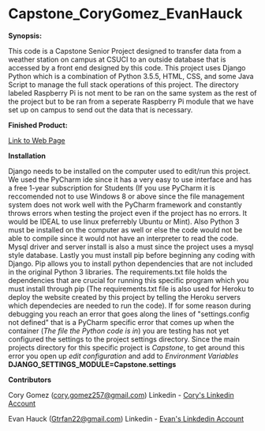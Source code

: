 # Capstone_CoryGomez_EvanHauck
**Synopsis:**

This code is a Capstone Senior Project designed to transfer data from a weather station on campus at CSUCI to an outside database that is accessed by a front end designed by this code. This project uses Django Python which is a combination of Python 3.5.5, HTML, CSS, and some Java Script to manage the full stack operations of this project. The directory labeled Raspberry Pi is not ment to be ran on the same system as the rest of the project but to be ran from a seperate Raspberry Pi module that we have set up on campus to send out the data that is necessary.

**Finished Product:**

[Link to Web Page](http://esrm.herokuapp.com/)

**Installation**

Django needs to be installed on the computer used to edit/run this project. We used the PyCharm ide since it has a very easy to use interface and has a free 1-year subscription for Students (If you use PyCharm it is reccomended not to use Windows 8 or above since the file management system does not work well with the PyCharm framework and constantly throws errors when testing the project even if the project has no errors. It would be IDEAL to use linux preferrebly Ubuntu or Mint). Also Python 3 must be installed on the computer as well or else the code would not be able to compile since it would not have an interpreter to read the code. Mysql driver and server install is also a must since the project uses a mysql style database. Lastly you must install pip before beginning any coding with Django. Pip allows you to install python dependencies that are not included in the original Python 3 libraries. The requirements.txt file holds the dependencies that are crucial for running this specific program which you must install through pip (The requirements.txt file is also used for Heroku to deploy the website created by this project by telling the Heroku servers which dependecies are needed to run the code). If for some reason during debugging you reach an error that goes along the lines of "settings.config not defined" that is a PyCharm specific error that comes up when the container (*The file the Python code is in*) you are testing has not yet configured the settings to the project settings directory. Since the main projects directory for this specific project is *Capstone*, to get around this error you open up *edit configuration* and add to *Environment Variables* **DJANGO_SETTINGS_MODULE=Capstone.settings**


**Contributors**

Cory Gomez (cory.gomez257@gmail.com) Linkedin - [Cory's Linkedin Account](https://www.linkedin.com/in/cory-gomez-146054117)

Evan Hauck (Gtrfan22@gmail.com) Linkedin - [Evan's Linkdedin Account](https://www.linkedin.com/in/evan-hauck-30a9b0a9)
